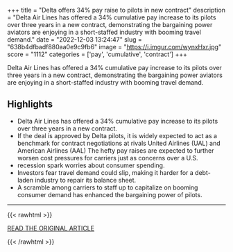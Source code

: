 +++
title = "Delta offers 34% pay raise to pilots in new contract"
description = "Delta Air Lines has offered a 34% cumulative pay increase to its pilots over three years in a new contract, demonstrating the bargaining power aviators are enjoying in a short-staffed industry with booming travel demand."
date = "2022-12-03 13:24:47"
slug = "638b4dfbadf880aa0e9c9fb6"
image = "https://i.imgur.com/wynxHxr.jpg"
score = "1112"
categories = ['pay', 'cumulative', 'contract']
+++

Delta Air Lines has offered a 34% cumulative pay increase to its pilots over three years in a new contract, demonstrating the bargaining power aviators are enjoying in a short-staffed industry with booming travel demand.

## Highlights

- Delta Air Lines has offered a 34% cumulative pay increase to its pilots over three years in a new contract.
- If the deal is approved by Delta pilots, it is widely expected to act as a benchmark for contract negotiations at rivals United Airlines (UAL) and American Airlines (AAL) The hefty pay raises are expected to further worsen cost pressures for carriers just as concerns over a U.S.
- recession spark worries about consumer spending.
- Investors fear travel demand could slip, making it harder for a debt-laden industry to repair its balance sheet.
- A scramble among carriers to staff up to capitalize on booming consumer demand has enhanced the bargaining power of pilots.

---

{{< rawhtml >}}
  <p class="article-category">
    <a target="_blank" href="https://www.reuters.com/business/aerospace-defense/delta-offers-34-pay-raise-pilots-new-contract-2022-12-03/">READ THE ORIGINAL ARTICLE</a>
  </p>
{{< /rawhtml >}}
